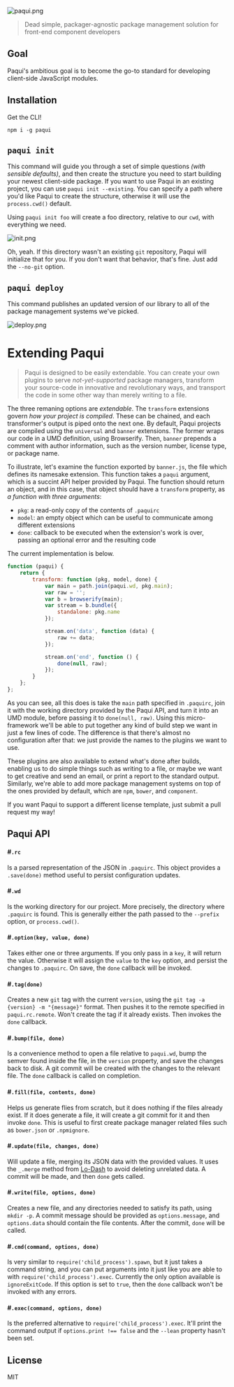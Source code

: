 ![paqui.png][1]

> Dead simple, packager-agnostic package management solution for front-end component developers

## Goal

Paqui's ambitious goal is to become the go-to standard for developing client-side JavaScript modules.

## Installation

Get the CLI!

```shell
npm i -g paqui
```

## `paqui init`

This command will guide you through a set of simple questions _(with sensible defaults)_, and then create the structure you need to start building your newest client-side package. If you want to use Paqui in an existing project, you can use `paqui init --existing`. You can specify a path where you'd like Paqui to create the structure, otherwise it will use the `process.cwd()` default.

Using `paqui init foo` will create a foo directory, relative to our `cwd`, with everything we need.

![init.png][2]

Oh, yeah. If this directory wasn't an existing `git` repository, Paqui will initialize that for you. If you don't want that behavior, that's fine. Just add the `--no-git` option.

## `paqui deploy`

This command publishes an updated version of our library to all of the package management systems we've picked.

![deploy.png][3]

# Extending Paqui

> Paqui is designed to be easily extendable. You can create your own plugins to serve _not-yet-supported_ package managers, transform your source-code in innovative and revolutionary ways, and transport the code in some other way than merely writing to a file.

The three remaning options are _extendable_. The `transform` extensions govern _how your project is compiled_. These can be chained, and each transformer's output is piped onto the next one. By default, Paqui projects are compiled using the `universal` and `banner` extensions. The former wraps our code in a UMD definition, using Browserify. Then, `banner` prepends a comment with author information, such as the version number, license type, or package name.

To illustrate, let's examine the function exported by `banner.js`, the file which defines its namesake extension. This function takes a `paqui` argument, which is a succint API helper provided by Paqui. The function should return an object, and in this case, that object should have a `transform` property, as _a function with three arguments_:

- `pkg`: a read-only copy of the contents of `.paquirc`
- `model`: an empty object which can be useful to communicate among different extensions
- `done`: callback to be executed when the extension's work is over, passing an optional error and the resulting code

The current implementation is below.

```js
function (paqui) {
    return {
        transform: function (pkg, model, done) {
            var main = path.join(paqui.wd, pkg.main);
            var raw = '';
            var b = browserify(main);
            var stream = b.bundle({
                standalone: pkg.name
            });

            stream.on('data', function (data) {
                raw += data;
            });

            stream.on('end', function () {
                done(null, raw);
            });
        }
    };
};
```

As you can see, all this does is take the `main` path specified in `.paquirc`, join it with the working directory provided by the Paqui API, and turn it into an UMD module, before passing it to `done(null, raw)`. Using this micro-framework we'll be able to put together any kind of build step we want in just a few lines of code. The difference is that there's almost no configuration after that: we just provide the names to the plugins we want to use.

These plugins are also available to extend what's done after builds, enabling us to do simple things such as writing to a file, or maybe we want to get creative and send an email, or print a report to the standard output. Similarly, we're able to add more package management systems on top of the ones provided by default, which are `npm`, `bower`, and `component`.

If you want Paqui to support a different license template, just submit a pull request my way!

## Paqui API

#### #`.rc`

Is a parsed representation of the JSON in `.paquirc`. This object provides a `.save(done)` method useful to persist configuration updates.

#### #`.wd`

Is the working directory for our project. More precisely, the directory where `.paquirc` is found. This is generally either the path passed to the `--prefix` option, or `process.cwd()`.

#### #`.option(key, value, done)`

Takes either one or three arguments. If you only pass in a `key`, it will return the value. Otherwise it will assign the `value` to the `key` option, and persist the changes to `.paquirc`. On save, the `done` callback will be invoked.

#### #`.tag(done)`

Creates a new `git` tag with the current `version`, using the `git tag -a {version} -m "{message}"` format. Then pushes it to the remote specified in `paqui.rc.remote`. Won't create the tag if it already exists. Then invokes the `done` callback.

#### #`.bump(file, done)`

Is a convenience method to open a file relative to `paqui.wd`, bump the semver found inside the file, in the `version` property, and save the changes back to disk. A git commit will be created with the changes to the relevant file. The `done` callback is called on completion.

#### #`.fill(file, contents, done)`

Helps us generate flies from scratch, but it does nothing if the files already exist. If it does generate a file, it will create a git commit for it and then invoke `done`. This is useful to first create package manager related files such as `bower.json` or `.npmignore`. 

#### #`.update(file, changes, done)`

Will update a file, merging its JSON data with the provided values. It uses the `_.merge` method from [Lo-Dash](http://lodash.com/) to avoid deleting unrelated data. A commit will be made, and then `done` gets called.

#### #`.write(file, options, done)`

Creates a new file, and any directories needed to satisfy its path, using `mkdir -p`. A commit message should be provided as `options.message`, and `options.data` should contain the file contents. After the commit, `done` will be called.

#### #`.cmd(command, options, done)`

Is very similar to `require('child_process').spawn`, but it just takes a command string, and you can put arguments into it just like you are able to with `require('child_process').exec`. Currently the only option available is `ignoreExitCode`. If this option is set to `true`, then the `done` callback won't be invoked with any errors.

#### #`.exec(command, options, done)`

Is the preferred alternative to `require('child_process').exec`. It'll print the command output if `options.print !== false` and the `--lean` property hasn't been set.

## License

MIT

  [1]: http://i.imgur.com/AksDJZW.png
  [2]: http://i.imgur.com/Ce5FbvS.png
  [3]: http://i.imgur.com/hE2DgUr.png

